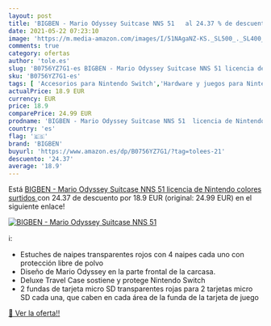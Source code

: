 ```yaml
---
layout: post
title: 'BIGBEN - Mario Odyssey Suitcase NNS 51   al 24.37 % de descuento'
date: 2021-05-22 07:23:10
image: 'https://m.media-amazon.com/images/I/51NAgaNZ-KS._SL500_._SL400_.jpg'
comments: true
category: ofertas
author: 'tole.es'
slug: 'B0756YZ7G1-es BIGBEN - Mario Odyssey Suitcase NNS 51 licencia de...'
sku: 'B0756YZ7G1-es'
tags: [ 'Accesorios para Nintendo Switch','Hardware y juegos para Nintendo Switch','Videojuegos','bigben','nintendo', ]
actualPrice: 18.9 EUR
currency: EUR
price: 18.9
comparePrice: 24.99 EUR
prodname: 'BIGBEN - Mario Odyssey Suitcase NNS 51  licencia de Nintendo   colores surtidos '
country: 'es'
flag: '🇪🇸'
brand: 'BIGBEN'
buyurl: 'https://www.amazon.es/dp/B0756YZ7G1/?tag=tolees-21'
descuento: '24.37'
average: '18.9'
---
```


Está [BIGBEN - Mario Odyssey Suitcase NNS 51  licencia de Nintendo   colores surtidos ](https://www.amazon.es/dp/B0756YZ7G1/?tag=tolees-21) con 24.37 de descuento por 18.9 EUR (original: 24.99 EUR) en el siguiente enlace!

[![BIGBEN - Mario Odyssey Suitcase NNS 51  ](https://m.media-amazon.com/images/I/51NAgaNZ-KS._SL500_._SL400_.jpg)](https://www.amazon.es/dp/B0756YZ7G1/?tag=tolees-21)

ℹ️:

- Estuches de naipes transparentes rojos con 4 naipes cada uno con protección libre de polvo
- Diseño de Mario Odyssey en la parte frontal de la carcasa.
- Deluxe Travel Case sostiene y protege Nintendo Switch
- 2 fundas de tarjeta micro SD transparentes rojas para 2 tarjetas micro SD cada una, que caben en cada área de la funda de la tarjeta de juego

[🛒 Ver la oferta!!](https://www.amazon.es/dp/B0756YZ7G1/?tag=tolees-21)
